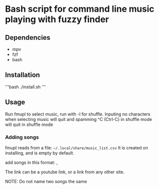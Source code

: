 # Bash script for command line music playing with fuzzy finder

## Dependencies
* mpv
* fzf
* bash

## Installation
'''bash
	./install.sh
'''
## Usage
Run fmupl to select music, run with -l for shuffle. 
Inputing no characters when selecting music will quit and spamming ^C (Ctrl-C) in shuffle mode will quit in shuffle mode
### Adding songs
fmupl reads from a file:
`~/.local/share/music_list.csv`
It is created on installing, and is empty by default.

add songs in this format:
<name of song>,<link to songs>

The link can be a youtube link, or a link from any other site.

NOTE: Do not name two songs the same
